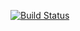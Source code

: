 [![Build Status](https://travis-ci.org/ianrobrien/computing-fundamentals-cpp.svg?branch=master)](https://travis-ci.org/ianrobrien/computing-fundamentals-cpp)

